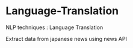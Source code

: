 # Language-Translation
NLP techniques : Language Translation 


Extract data from japanese news using news API
